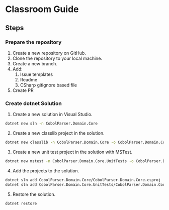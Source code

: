 # Classroom Guide

## Steps

### Prepare the repository

1. Create a new repository on GitHub.
2. Clone the repository to your local machine.
4. Create a new branch.
3. Add:
   1. Issue templates
   2. Readme
   3. CSharp gitignore based file
4. Create PR

### Create dotnet Solution

1. Create a new solution in Visual Studio.

```bash
dotnet new sln -n CobolParser.Domain.Core
```

2. Create a new classlib project in the solution.

```bash
dotnet new classlib -n CobolParser.Domain.Core -o CobolParser.Domain.Core
```

3. Create a new unit test project in the solution with MSTest.

```bash
dotnet new mstest -n CobolParser.Domain.Core.UnitTests -o CobolParser.Domain.Core.UnitTests
```

4. Add the projects to the solution.

```bash
dotnet sln add CobolParser.Domain.Core/CobolParser.Domain.Core.csproj
dotnet sln add CobolParser.Domain.Core.UnitTests/CobolParser.Domain.Core.UnitTests.csproj
```

5. Restore the solution.

```bash
dotnet restore
```
